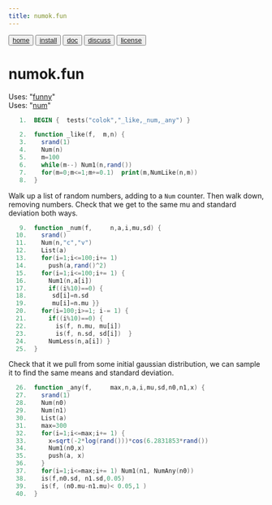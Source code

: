 ```yaml
---
title: numok.fun
---
```


<button class="button button1"><a href="/fun/index">home</a></button>   <button class="button button2"><a href="/fun/INSTALL">install</a></button>   <button class="button button1"><a href="/fun/ABOUT">doc</a></button>   <button class="button button2"><a href="http://github.com/timm/fun/issues">discuss</a></button>    <button class="button button1"><a href="/fun/LICENSE">license</a></button> <br>



# numok.fun

Uses:  "[funny](funny)"<br>
Uses:  "[num](num)"<br>

```awk
   1.  BEGIN {  tests("colok","_like,_num,_any") }
```


```awk
   2.  function _like(f,  m,n) {
   3.    srand(1)
   4.    Num(n)
   5.    m=100
   6.    while(m--) Num1(n,rand())
   7.    for(m=0;m<=1;m+=0.1)  print(m,NumLike(n,m))
   8.  }
```

Walk up a list of random numbers, adding to a `Num`
counter. Then walk down, removing numbers. Check
that we get to the same mu and standard deviation
both ways.

```awk
   9.  function _num(f,     n,a,i,mu,sd) {
  10.    srand()
  11.    Num(n,"c","v")
  12.    List(a)
  13.    for(i=1;i<=100;i+= 1) 
  14.      push(a,rand()^2) 
  15.    for(i=1;i<=100;i+= 1) { 
  16.      Num1(n,a[i])
  17.      if((i%10)==0) { 
  18.       sd[i]=n.sd
  19.       mu[i]=n.mu }}
  20.    for(i=100;i>=1; i-= 1) {
  21.      if((i%10)==0) {
  22.        is(f, n.mu, mu[i])
  23.        is(f, n.sd, sd[i])  }
  24.      NumLess(n,a[i]) }
  25.  }
```

Check that it we pull from some initial gaussian distribution,
we can sample it to find the same means and standard deviation.

```awk
  26.  function _any(f,     max,n,a,i,mu,sd,n0,n1,x) {
  27.    srand(1)
  28.    Num(n0)
  29.    Num(n1)
  30.    List(a)
  31.    max=300
  32.    for(i=1;i<=max;i+= 1) {
  33.      x=sqrt(-2*log(rand()))*cos(6.2831853*rand())
  34.      Num1(n0,x)
  35.      push(a, x) 
  36.    }
  37.    for(i=1;i<=max;i+= 1) Num1(n1, NumAny(n0))
  38.    is(f,n0.sd, n1.sd,0.05)
  39.    is(f, (n0.mu-n1.mu)< 0.05,1 )
  40.  }
```
